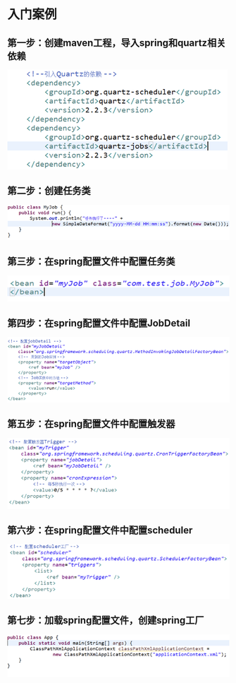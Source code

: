 # 入门案例

## 第一步：创建maven工程，导入spring和quartz相关依赖

![](../../.gitbook/assets/image%20%28190%29.png)

## 第二步：创建任务类

![](../../.gitbook/assets/image%20%28158%29.png)

## 第三步：在spring配置文件中配置任务类

![](../../.gitbook/assets/image%20%28148%29.png)

## 第四步：在spring配置文件中配置JobDetail

![](../../.gitbook/assets/image%20%2838%29.png)

## 第五步：在spring配置文件中配置触发器

![](../../.gitbook/assets/image%20%2893%29.png)

## 第六步：在spring配置文件中配置scheduler

![](../../.gitbook/assets/image%20%28127%29.png)

## 第七步：加载spring配置文件，创建spring工厂

![](../../.gitbook/assets/image%20%2866%29.png)

